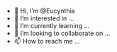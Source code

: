- 👋 Hi, I’m @Eucynthia
- 👀 I’m interested in ...
- 🌱 I’m currently learning ...
- 💞️ I’m looking to collaborate on ...
- 📫 How to reach me ...

<!---
Eucynthia/Eucynthia is a ✨ special ✨ repository because its `README.md` (this file) appears on your GitHub profile.
You can click the Preview link to take a look at your changes.
--->
